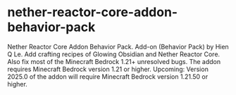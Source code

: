 # nether-reactor-core-addon-behavior-pack
Nether Reactor Core Addon Behavior Pack.
Add-on (Behavior Pack) by Hien Q Le.
Add crafting recipes of Glowing Obsidian and Nether Reactor Core.
Also fix most of the Minecraft Bedrock 1.21+ unresolved bugs.
The addon requires Minecraft Bedrock version 1.21 or higher.
Upcoming: Version 2025.0 of the addon will require Minecraft Bedrock version 1.21.50 or higher.
